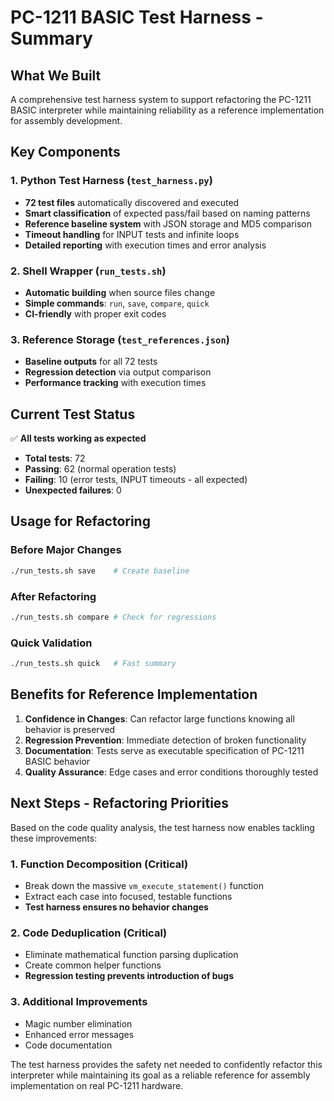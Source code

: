 # PC-1211 BASIC Test Harness - Summary

## What We Built

A comprehensive test harness system to support refactoring the PC-1211 BASIC interpreter while maintaining reliability as a reference implementation for assembly development.

## Key Components

### 1. Python Test Harness (`test_harness.py`)
- **72 test files** automatically discovered and executed
- **Smart classification** of expected pass/fail based on naming patterns  
- **Reference baseline system** with JSON storage and MD5 comparison
- **Timeout handling** for INPUT tests and infinite loops
- **Detailed reporting** with execution times and error analysis

### 2. Shell Wrapper (`run_tests.sh`)
- **Automatic building** when source files change
- **Simple commands**: `run`, `save`, `compare`, `quick`
- **CI-friendly** with proper exit codes

### 3. Reference Storage (`test_references.json`)
- **Baseline outputs** for all 72 tests
- **Regression detection** via output comparison
- **Performance tracking** with execution times

## Current Test Status

✅ **All tests working as expected**
- **Total tests**: 72
- **Passing**: 62 (normal operation tests)
- **Failing**: 10 (error tests, INPUT timeouts - all expected)
- **Unexpected failures**: 0 

## Usage for Refactoring

### Before Major Changes
```bash
./run_tests.sh save    # Create baseline
```

### After Refactoring
```bash  
./run_tests.sh compare # Check for regressions
```

### Quick Validation
```bash
./run_tests.sh quick   # Fast summary
```

## Benefits for Reference Implementation

1. **Confidence in Changes**: Can refactor large functions knowing all behavior is preserved
2. **Regression Prevention**: Immediate detection of broken functionality  
3. **Documentation**: Tests serve as executable specification of PC-1211 BASIC behavior
4. **Quality Assurance**: Edge cases and error conditions thoroughly tested

## Next Steps - Refactoring Priorities

Based on the code quality analysis, the test harness now enables tackling these improvements:

### 1. Function Decomposition (Critical)
- Break down the massive `vm_execute_statement()` function
- Extract each case into focused, testable functions
- **Test harness ensures no behavior changes**

### 2. Code Deduplication (Critical)  
- Eliminate mathematical function parsing duplication
- Create common helper functions
- **Regression testing prevents introduction of bugs**

### 3. Additional Improvements
- Magic number elimination
- Enhanced error messages  
- Code documentation

The test harness provides the safety net needed to confidently refactor this interpreter while maintaining its goal as a reliable reference for assembly implementation on real PC-1211 hardware.
